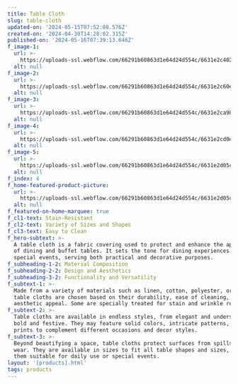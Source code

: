 ```yaml
---
title: Table Cloth
slug: table-cloth
updated-on: '2024-05-15T07:52:08.576Z'
created-on: '2024-04-30T14:28:02.315Z'
published-on: '2024-05-16T07:39:13.646Z'
f_image-1:
  url: >-
    https://uploads-ssl.webflow.com/66291b60863d1e64d24d554c/6631e2c402c5853093e89a92_71t8RAVfCvL._AC_UF894%2C1000_QL80_.jpg
  alt: null
f_image-2:
  url: >-
    https://uploads-ssl.webflow.com/66291b60863d1e64d24d554c/6631e2c60e5e4024a66888b2_71XPkQQviBS._SL1440.jpg
  alt: null
f_image-3:
  url: >-
    https://uploads-ssl.webflow.com/66291b60863d1e64d24d554c/6631e2ca98489d60bd349454_91ejkCliMKL._AC_UF894%2C1000_QL80_.jpg
  alt: null
f_image-4:
  url: >-
    https://uploads-ssl.webflow.com/66291b60863d1e64d24d554c/6631e2cd0e5e4024a6688d7f_DTC111359901_1.jpg
  alt: null
f_image-5:
  url: >-
    https://uploads-ssl.webflow.com/66291b60863d1e64d24d554c/6631e2d05cc79a68c5089336_GinghamWovenCottonTableCloth-Ivory-1.webp
  alt: null
f_index: 4
f_home-featured-product-picture:
  url: >-
    https://uploads-ssl.webflow.com/66291b60863d1e64d24d554c/6631e2d05cc79a68c5089336_GinghamWovenCottonTableCloth-Ivory-1.webp
  alt: null
f_featured-on-home-marquee: true
f_cl1-text: Stain-Resistant
f_cl2-text: Variety of Sizes and Shapes
f_cl3-text: Easy to Clean
f_hero-subtext: >-
  A table cloth is a fabric covering used to protect and enhance the appearance
  of dining and buffet tables. It sets the tone for dining experiences and
  special events, serving both practical and decorative purposes.
f_subheading-1-2: Material Composition
f_subheading-2-2: Design and Aesthetics
f_subheading-3-2: Functionality and Versatility
f_subtext-1: >-
  Made from a variety of materials such as linen, cotton, polyester, or vinyl,
  table cloths are chosen based on their durability, ease of cleaning, and
  aesthetic appeal. Some are specially treated for stain and wrinkle resistance.
f_subtext-2: >-
  Table cloths are available in endless styles, from elegant and understated to
  bold and festive. They may feature solid colors, intricate patterns, or themed
  prints to complement different occasions and decor styles.
f_subtext-3: >-
  Beyond beautifying a space, table cloths protect surfaces from spills and
  wear. They are available in sizes to fit all table shapes and sizes, making
  them suitable for daily use or special events.
layout: '[products].html'
tags: products
---
```



